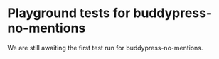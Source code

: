# Playground tests for buddypress-no-mentions
We are still awaiting the first test run for buddypress-no-mentions.
